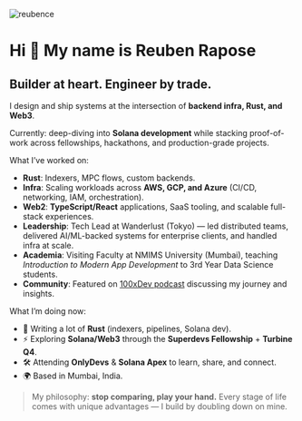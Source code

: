 <p align="left"> <img src="https://komarev.com/ghpvc/?username=reubence" alt="reubence" /> </p>

Hi 👋 My name is Reuben Rapose
==============================

Builder at heart. Engineer by trade.
-----------------------------------

I design and ship systems at the intersection of **backend infra, Rust, and Web3**.  

Currently: deep-diving into **Solana development** while stacking proof-of-work across fellowships, hackathons, and production-grade projects.

What I’ve worked on:
- **Rust**: Indexers, MPC flows, custom backends.  
- **Infra**: Scaling workloads across **AWS, GCP, and Azure** (CI/CD, networking, IAM, orchestration).  
- **Web2**: **TypeScript/React** applications, SaaS tooling, and scalable full-stack experiences.  
- **Leadership**: Tech Lead at Wanderlust (Tokyo) — led distributed teams, delivered AI/ML-backed systems for enterprise clients, and handled infra at scale.  
- **Academia**: Visiting Faculty at NMIMS University (Mumbai), teaching *Introduction to Modern App Development* to 3rd Year Data Science students.  
- **Community**: Featured on [100xDev podcast](https://youtu.be/AcZvdcvx1Ro?si=0gJslT4DZw4WlxxE) discussing my journey and insights.

What I’m doing now:
- 🦀 Writing a lot of **Rust** (indexers, pipelines, Solana dev).  
- ⚡ Exploring **Solana/Web3** through the **Superdevs Fellowship** + **Turbine Q4**.  
- 🛠️ Attending **OnlyDevs** & **Solana Apex** to learn, share, and connect.  
- 🌍 Based in Mumbai, India.  

> My philosophy: **stop comparing, play your hand.** Every stage of life comes with unique advantages — I build by doubling down on mine.  
